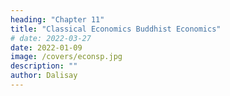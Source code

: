 ```yaml
---
heading: "Chapter 11"
title: "Classical Economics Buddhist Economics"
# date: 2022-03-27
date: 2022-01-09
image: /covers/econsp.jpg
description: ""
author: Dalisay
---
```


